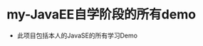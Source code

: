 <!--
 * @Author: frontendWang
 * @Date: 2020-11-17 17:29:12
 * @LastEditTime: 2020-11-17 17:31:10
 * @FilePath: \my_Java_Lib\README.md
 * @Description: 
-->
# my-JavaEE自学阶段的所有demo
* 此项目包括本人的JavaSE的所有学习Demo

